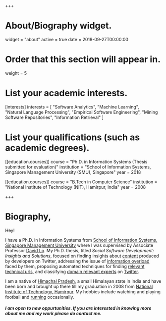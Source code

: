+++
# About/Biography widget.
widget = "about"
active = true
date = 2018-09-27T00:00:00

# Order that this section will appear in.
weight = 5

# List your academic interests.
[interests]
  interests = [
     "Software Analytics",
     "Machine Learning",   
    "Natural Language Processing",
    "Empirical Software Engineering",
    "Mining Software Repositories",
    "Information Retrieval"
      ]

# List your qualifications (such as academic degrees).
[[education.courses]]
  course = "Ph.D. in Information Systems (Thesis submitted for evaluation)"
  institution = "School of Information Systems, Singapore Management University (SMU), Singapore"
  year = 2018

[[education.courses]]
  course = "B.Tech in Computer Science"
  institution = "National Institute of Technology (NIT), Hamirpur, India"
  year = 2008
 
+++

# Biography,

Hey!

I have a Ph.D. in Information Systems from [School of Information Systems, Singapore Management University](https://sis.smu.edu.sg/) where I was supervised by Associate Professor [David Lo](http://www.mysmu.edu/faculty/davidlo/). My Ph.D. thesis, titled *Social Software Development: Insights and Solutions*, focused on finding insights about [content](files/preprints/icsme15-twitter.pdf) produced by developers on Twitter, addressing the issue of [information overload](files/preprints/nirmalSANER2015.pdf) faced by them, proposing automated techniques for finding [relevant technical urls](files/preprints/URL.pdf), and classifying [domain relevant experts](files/preprints/tosem18preprint.pdf) on [Twitter](https://leif.me/2013/11/how-software-developers-use-twitter/). <!--The techniques developed may aso be useful in solving similar problems in other [media channels](https://leif.me/2016/08/more-than-just-coding-a-study-on-supportive-channels-and-activities-in-software-development/) used by software developers.-->


I am a native of  [Himachal Pradesh](https://en.wikipedia.org/wiki/Himachal_Pradesh), a small Himalayan state in India and have been born and brought up there till my graduation in 2008 from  [National Institute of Technology, Hamirpur](http://nith.ac.in/). My hobbies include watching and playing football and [running](https://www.strava.com/athletes/18520965) occasionally.

<!--I have submitted my Ph.D. thesis, titled *Social Software Development: Insights and Solutions*, for the final evaluation. -->
<!--I was a part of the [SOAR group](https://soarsmu.github.io/)-->
##### I am open to new oppurtunities. If you are interested in knowing more about me and my work please do contact me. 